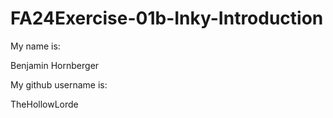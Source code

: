# FA24Exercise-01b-Inky-Introduction

My name is:

Benjamin Hornberger

My github username is:

TheHollowLorde
